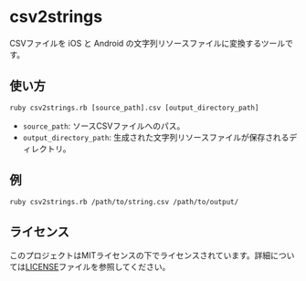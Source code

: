 # csv2strings

CSVファイルを iOS と Android の文字列リソースファイルに変換するツールです。

## 使い方

```
ruby csv2strings.rb [source_path].csv [output_directory_path]
```

- `source_path`: ソースCSVファイルへのパス。
- `output_directory_path`: 生成された文字列リソースファイルが保存されるディレクトリ。

## 例

```
ruby csv2strings.rb /path/to/string.csv /path/to/output/
```

## ライセンス

このプロジェクトはMITライセンスの下でライセンスされています。詳細については[LICENSE](LICENSE)ファイルを参照してください。
